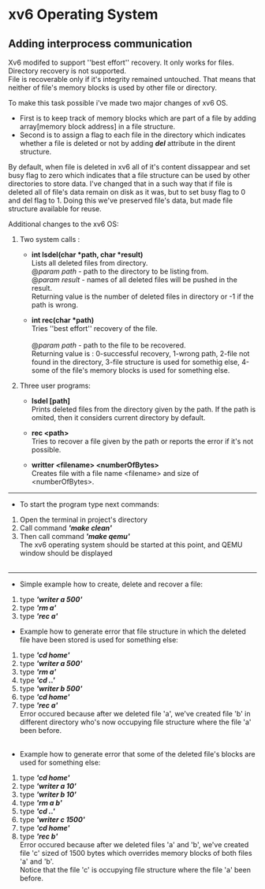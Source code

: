 # xv6 Operating System
## Adding interprocess communication

Xv6 modifed to support ''best effort'' recovery. It only works for files. Directory recovery is not supported.<br/>
File is recoverable only if it's integrity remained untouched. That means that neither of file's memory blocks is used by other file or directory.<br/>

To make this task possible i've made two major changes of xv6 OS.<br/>
- First is to keep track of memory blocks which are part of a file by adding array[memory block address] in a file structure.<br/>
- Second is to assign a flag to each file in the directory which indicates whether a file is deleted or not by adding ***del*** attribute in the dirent structure.<br/>

By default, when file is deleted in xv6 all of it's content dissappear and set busy flag to zero which indicates that a file structure can be used by other directories to store data. I've changed that in a such way that if file is deleted all of file's data remain on disk as it was, but to set busy flag to 0 and del flag to 1. Doing this we've preserved file's data, but made file structure available for reuse.<br/>

Additional changes to the xv6 OS:

1. Two system calls :
      
    -   **int lsdel(char \*path, char \*result)**<br/>
        Lists all deleted files from directory.<br/>
        @*param path* - path to the directory to be listing from.<br/>
        @*param result* - names of all deleted files will be pushed in the result.<br/>
        Returning value is the number of deleted files in directory or -1 if the path is wrong.<br/>

    -   **int rec(char \*path)**<br/>
        Tries ''best effort'' recovery of the file.<br/>      
        @*param path* - path to the file to be recovered.<br/>
        Returning value is : 0-successful recovery, 1-wrong path, 2-file not found in the directory, 3-file structure is used for somethig else, 4-some of the file's memory blocks is used for something else.<br/>

2. Three user programs:

    -   **lsdel [path]**<br/>
        Prints deleted files from the directory given by the path. If the path is omited, then it considers current directory by default.<br/>
    
    -   **rec \<path\>**<br/>
        Tries to recover a file given by the path or reports the error if it's not possible.<br/>
    
    -   **writter \<filename\> \<numberOfBytes\>**<br/>
        Creates file with a file name \<filename\> and size of \<numberOfBytes\>.<br/>

---

- To start the program type next commands:
1. Open the terminal in project's directory<br/>
2. Call command ***'make clean'***<br/>
3. Then call command ***'make qemu'***<br/>
The xv6 operating system should be started at this point, and QEMU window should be displayed<br/><br/>

---

- Simple example how to create, delete and recover a file:<br/>
1. type ***'writer a 500'***<br/>
2. type ***'rm a'***<br/>
3. type ***'rec a'***<br/>

- Example how to generate error that file structure in which the deleted file have been stored is used for something else:<br/>
1. type ***'cd home'***<br/>
2. type ***'writer a 500'***<br/>
3. type ***'rm a'***<br/>
4. type ***'cd ..'***<br/>
5. type ***'writer b 500'***<br/>
6. type ***'cd home'***<br/>
7. type ***'rec a'***<br/>
Error occured because after we deleted file 'a', we've created file 'b' in different directory who's now occupying file structure where the file 'a' been before.<br/><br/>

- Example how to generate error that some of the deleted file's blocks are used for something else:
1. type ***'cd home'***<br/>
2. type ***'writer a 10'***<br/>
3. type ***'writer b 10'***<br/>
3. type ***'rm a b'***<br/>
4. type ***'cd ..'***<br/>
5. type ***'writer c 1500'***<br/>
6. type ***'cd home'***<br/>
7. type ***'rec b'***<br/>
Error occured because after we deleted files 'a' and 'b', we've created file 'c' sized of 1500 bytes which overrides memory blocks of both files 'a' and 'b'.<br/>
Notice that the file 'c' is occupying file structure where the file 'a' been before.<br/><br/>






